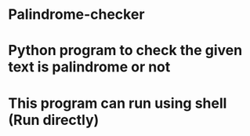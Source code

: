 # Palindrome-checker
# Python program to check the given text is palindrome or not
# This program can run using shell (Run directly)
